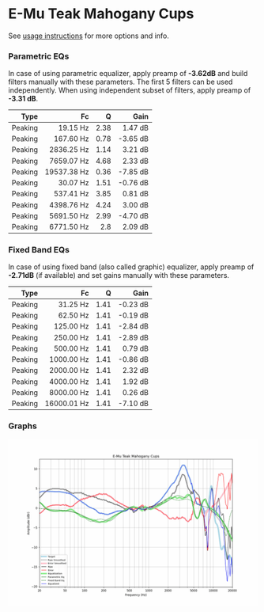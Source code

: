 # E-Mu Teak Mahogany Cups
See [usage instructions](https://github.com/jaakkopasanen/AutoEq#usage) for more options and info.

### Parametric EQs
In case of using parametric equalizer, apply preamp of **-3.62dB** and build filters manually
with these parameters. The first 5 filters can be used independently.
When using independent subset of filters, apply preamp of **-3.31 dB**.

| Type    | Fc          |    Q | Gain     |
|--------:|------------:|-----:|---------:|
| Peaking | 19.15 Hz    | 2.38 | 1.47 dB  |
| Peaking | 167.60 Hz   | 0.78 | -3.65 dB |
| Peaking | 2836.25 Hz  | 1.14 | 3.21 dB  |
| Peaking | 7659.07 Hz  | 4.68 | 2.33 dB  |
| Peaking | 19537.38 Hz | 0.36 | -7.85 dB |
| Peaking | 30.07 Hz    | 1.51 | -0.76 dB |
| Peaking | 537.41 Hz   | 3.85 | 0.81 dB  |
| Peaking | 4398.76 Hz  | 4.24 | 3.00 dB  |
| Peaking | 5691.50 Hz  | 2.99 | -4.70 dB |
| Peaking | 6771.50 Hz  | 2.8  | 2.09 dB  |

### Fixed Band EQs
In case of using fixed band (also called graphic) equalizer, apply preamp of **-2.71dB**
(if available) and set gains manually with these parameters.

| Type    | Fc          |    Q | Gain     |
|--------:|------------:|-----:|---------:|
| Peaking | 31.25 Hz    | 1.41 | -0.23 dB |
| Peaking | 62.50 Hz    | 1.41 | -0.19 dB |
| Peaking | 125.00 Hz   | 1.41 | -2.84 dB |
| Peaking | 250.00 Hz   | 1.41 | -2.89 dB |
| Peaking | 500.00 Hz   | 1.41 | 0.79 dB  |
| Peaking | 1000.00 Hz  | 1.41 | -0.86 dB |
| Peaking | 2000.00 Hz  | 1.41 | 2.32 dB  |
| Peaking | 4000.00 Hz  | 1.41 | 1.92 dB  |
| Peaking | 8000.00 Hz  | 1.41 | 0.26 dB  |
| Peaking | 16000.01 Hz | 1.41 | -7.10 dB |

### Graphs
![](./E-Mu%20Teak%20Mahogany%20Cups.png)